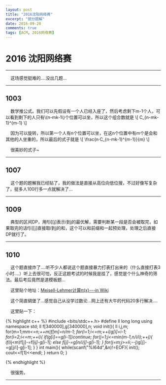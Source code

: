 ```yaml
---
layout: post
title: "2016沈阳网络赛"
excerpt: "部分题解"
date: 2016-09-20
comments: true
tags: [ACM, 2016网络赛]
---
```


# 2016 沈阳网络赛


----------

&#160;&#160;&#160;&#160;这场感觉挺难的....没出几题...


----------

## 1003

&#160;&#160;&#160;&#160;数学推公式。我们可以先假设有一个人已经入座了，然后考虑剩下m-1个人，可以看到剩下的人只有\\(n-mk-1\\)个位置可以坐，所以这个组合数就是
\\[
C_{n-mk-1}^{m-1}
\\]

&#160;&#160;&#160;&#160;因为可以旋转，所以第一个人有n个位置可以坐，在这n个位置中有m个是会和其他的人坐重的，所以最后的式子就是
\\[
\frac{n·C_{n-mk-1}^{m-1}}{m}
\\]

&#160;&#160;&#160;&#160;很美妙的式子~


----------

## 1007

&#160;&#160;&#160;&#160;这个题的题解我已经贴了，我的做法是直接从高位向低位搜，不过好像写复杂了，挺多人100行多一点就解决了...


----------

## 1009

&#160;&#160;&#160;&#160;典型的区间DP，用f[i][j]表示i到j的最优解，需要判断某一段是否会被取完，如果取完的话f[i][j]直接取i到j的和，这个可以和前缀和一起预处理，处理之后直接DP就行了。


----------

## 1010

&#160;&#160;&#160;&#160;这个题直接炸了....听不少人都说这个题直接暴力打表打出来的（什么直接打表3小时....）听上去很可怕，反正这题考试的时候我是挂了，感觉是个什么神奇的筛法。最后考后竟然是道模板题...

&#160;&#160;&#160;&#160;这里贴个地址：[Meisell-Lehmer计算π(x)---in Wiki](https://en.wikipedia.org/wiki/Prime-counting_function)

&#160;&#160;&#160;&#160;这个简直碉堡了...感觉自己从没学过数论...网上还有大牛的代码20多行解决....

&#160;&#160;&#160;&#160;这里贴一下：

{% highlight c++ %}
#include <bits/stdc++.h>
#define ll long long
using namespace std;
ll f[340000],g[340000],n;
void init(){
    ll i,j,m;
    for(m=1;m*m<=n;++m)f[m]=n/m-1;
    for(i=1;i<=m;++i)g[i]=i-1;
    for(i=2;i<=m;++i){
        if(g[i]==g[i-1])continue;
        for(j=1;j<=min(m-1,n/i/i);++j){
            if(i*j<m)f[j]-=f[i*j]-g[i-1];
            else f[j]-=g[n/i/j]-g[i-1];
        }
        for(j=m;j>=i*i;--j)g[j]-=g[j/i]-g[i-1];
    }
}
int main(){
    while(scanf("%I64d",&n)!=EOF){
        init();
        cout<<f[1]<<endl;
    }
    return 0;
}

{% endhighlight %}

&#160;&#160;&#160;&#160;很强势。

----------
